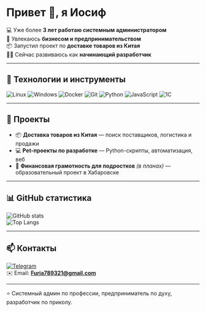 # Привет 👋, я Иосиф

💻 Уже более **3 лет работаю системным администратором**  
🚀 Увлекаюсь **бизнесом и предпринимательством**  
📦 Запустил проект по **доставке товаров из Китая**  
👨‍💻 Сейчас развиваюсь как **начинающий разработчик**  

---

## 🔧 Технологии и инструменты
![Linux](https://img.shields.io/badge/Linux-000?style=for-the-badge&logo=linux&logoColor=white)
![Windows](https://img.shields.io/badge/Windows_Server-0078D6?style=for-the-badge&logo=windows&logoColor=white)
![Docker](https://img.shields.io/badge/Docker-2496ED?style=for-the-badge&logo=docker&logoColor=white)
![Git](https://img.shields.io/badge/Git-F05032?style=for-the-badge&logo=git&logoColor=white)
![Python](https://img.shields.io/badge/Python-3776AB?style=for-the-badge&logo=python&logoColor=white)
![JavaScript](https://img.shields.io/badge/JavaScript-F7DF1E?style=for-the-badge&logo=javascript&logoColor=black)
![1C](https://img.shields.io/badge/1C-FF0000?style=for-the-badge&logo=1C&logoColor=white)

---

## 📌 Проекты
- 📦 **Доставка товаров из Китая** — поиск поставщиков, логистика и продажи  
- 💻 **Pet-проекты по разработке** — Python-скрипты, автоматизация, веб  
- 🚀 **Финансовая грамотность для подростков** *(в планах)* — образовательный проект в Хабаровске  

---

## 📊 GitHub статистика
![GitHub stats](https://github-readme-stats.vercel.app/api?username=oh_shit_god_damn&show_icons=true&theme=radical)  
![Top Langs](https://github-readme-stats.vercel.app/api/top-langs/?username=oh_shit_god_damn&layout=compact&theme=radical)

---

## 📫 Контакты
[![Telegram](https://img.shields.io/badge/Telegram-26A5E4?style=for-the-badge&logo=telegram&logoColor=white)](https://t.me/oh_shit_god_damn)  
✉️ Email: **Furia789321@gmail.com**

---

⭐ Системный админ по профессии, предприниматель по духу, разработчик по приколу.
